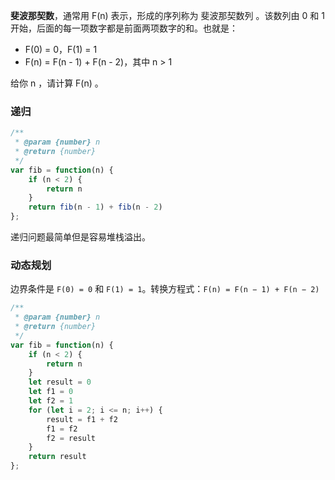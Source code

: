 **斐波那契数**，通常用 F(n) 表示，形成的序列称为 斐波那契数列 。该数列由 0 和 1 开始，后面的每一项数字都是前面两项数字的和。也就是：

- F(0) = 0，F(1) = 1
- F(n) = F(n - 1) + F(n - 2)，其中 n > 1

给你 n ，请计算 F(n) 。

### 递归

```js
/**
 * @param {number} n
 * @return {number}
 */
var fib = function(n) {
    if (n < 2) {
        return n
    }
    return fib(n - 1) + fib(n - 2)
};
```

递归问题最简单但是容易堆栈溢出。

### 动态规划

边界条件是 `F(0) = 0` 和 `F(1) = 1`。转换方程式：`F(n) = F(n − 1) + F(n − 2)`

```js
/**
 * @param {number} n
 * @return {number}
 */
var fib = function(n) {
    if (n < 2) {
        return n
    }
    let result = 0
    let f1 = 0
    let f2 = 1
    for (let i = 2; i <= n; i++) {
        result = f1 + f2
        f1 = f2
        f2 = result
    }
    return result
};
```

